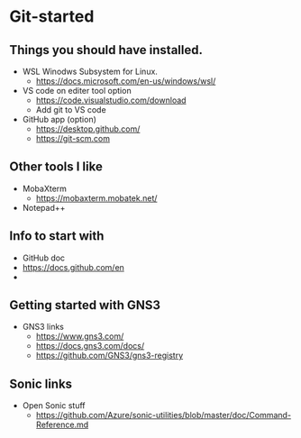 # Git-started
## Things you should have installed. 
 * WSL Winodws Subsystem for Linux.
   * https://docs.microsoft.com/en-us/windows/wsl/
 * VS code on editer tool option 
   * https://code.visualstudio.com/download
   * Add git to VS code
 * GitHub app (option)
   * https://desktop.github.com/
   * https://git-scm.com
## Other tools I like 
 * MobaXterm 
   * https://mobaxterm.mobatek.net/
 * Notepad++
## Info to start with 
* GitHub doc
 * https://docs.github.com/en
*
## Getting started with GNS3
* GNS3 links
  * https://www.gns3.com/
  * https://docs.gns3.com/docs/
  * https://github.com/GNS3/gns3-registry

## Sonic links
* Open Sonic stuff
  * https://github.com/Azure/sonic-utilities/blob/master/doc/Command-Reference.md

